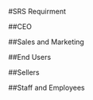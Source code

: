 #SRS Requirment

##CEO


##Sales and Marketing


##End Users


##Sellers



##Staff and Employees


